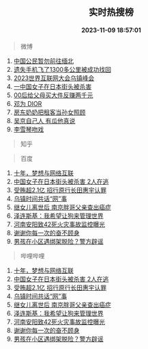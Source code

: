 <div align="center"><h2>实时热搜榜</h2><h4>2023-11-09 18:57:01</h4></div>

> 微博  

1. [中国公民暂勿前往缅北](https://s.weibo.com/weibo?q=%23%E4%B8%AD%E5%9B%BD%E5%85%AC%E6%B0%91%E6%9A%82%E5%8B%BF%E5%89%8D%E5%BE%80%E7%BC%85%E5%8C%97%23&t=31&band_rank=1&Refer=top)<br />
2. [遗失手机飞了1300多公里被成功找回](https://s.weibo.com/weibo?q=%23%E9%81%97%E5%A4%B1%E6%89%8B%E6%9C%BA%E9%A3%9E%E4%BA%861300%E5%A4%9A%E5%85%AC%E9%87%8C%E8%A2%AB%E6%88%90%E5%8A%9F%E6%89%BE%E5%9B%9E%23&t=31&band_rank=2&Refer=top)<br />
3. [2023世界互联网大会乌镇峰会](https://s.weibo.com/weibo?q=%232023%E4%B8%96%E7%95%8C%E4%BA%92%E8%81%94%E7%BD%91%E5%A4%A7%E4%BC%9A%E4%B9%8C%E9%95%87%E5%B3%B0%E4%BC%9A%23&t=31&band_rank=3&Refer=top)<br />
4. [一中国女子在日本街头被杀害](https://s.weibo.com/weibo?q=%23%E4%B8%80%E4%B8%AD%E5%9B%BD%E5%A5%B3%E5%AD%90%E5%9C%A8%E6%97%A5%E6%9C%AC%E8%A1%97%E5%A4%B4%E8%A2%AB%E6%9D%80%E5%AE%B3%23&t=31&band_rank=4&Refer=top)<br />
5. [00后给父母买大件反赚两千元](https://s.weibo.com/weibo?q=%2300%E5%90%8E%E7%BB%99%E7%88%B6%E6%AF%8D%E4%B9%B0%E5%A4%A7%E4%BB%B6%E5%8F%8D%E8%B5%9A%E4%B8%A4%E5%8D%83%E5%85%83%23&t=31&band_rank=5&Refer=top)<br />
6. [邓为 DIOR](https://s.weibo.com/weibo?q=%E9%82%93%E4%B8%BA%20DIOR&t=31&band_rank=6&Refer=top)<br />
7. [房东奶奶把租客当孙女照顾](https://s.weibo.com/weibo?q=%23%E6%88%BF%E4%B8%9C%E5%A5%B6%E5%A5%B6%E6%8A%8A%E7%A7%9F%E5%AE%A2%E5%BD%93%E5%AD%99%E5%A5%B3%E7%85%A7%E9%A1%BE%23&t=31&band_rank=7&Refer=top)<br />
8. [吴京自己人 有瓜他真说](https://s.weibo.com/weibo?q=%E5%90%B4%E4%BA%AC%E8%87%AA%E5%B7%B1%E4%BA%BA%20%E6%9C%89%E7%93%9C%E4%BB%96%E7%9C%9F%E8%AF%B4&t=31&band_rank=8&Refer=top)<br />
9. [李雪琴吻戏](https://s.weibo.com/weibo?q=%E6%9D%8E%E9%9B%AA%E7%90%B4%E5%90%BB%E6%88%8F&t=31&band_rank=9&Refer=top)<br />

> 知乎  


> 百度  

1. [十年，梦想与网络互联](https://www.baidu.com/s?wd=%E5%8D%81%E5%B9%B4%EF%BC%8C%E6%A2%A6%E6%83%B3%E4%B8%8E%E7%BD%91%E7%BB%9C%E4%BA%92%E8%81%94&sa=fyb_news&rsv_dl=fyb_news)<br />
2. [中国女子在日本街头被杀害 2人在逃](https://www.baidu.com/s?wd=%E4%B8%AD%E5%9B%BD%E5%A5%B3%E5%AD%90%E5%9C%A8%E6%97%A5%E6%9C%AC%E8%A1%97%E5%A4%B4%E8%A2%AB%E6%9D%80%E5%AE%B3+2%E4%BA%BA%E5%9C%A8%E9%80%83&sa=fyb_news&rsv_dl=fyb_news)<br />
3. [受贿超2.1亿 招行原行长田惠宇认罪](https://www.baidu.com/s?wd=%E5%8F%97%E8%B4%BF%E8%B6%852.1%E4%BA%BF+%E6%8B%9B%E8%A1%8C%E5%8E%9F%E8%A1%8C%E9%95%BF%E7%94%B0%E6%83%A0%E5%AE%87%E8%AE%A4%E7%BD%AA&sa=fyb_news&rsv_dl=fyb_news)<br />
4. [乌镇时间共话“网”事](https://www.baidu.com/s?wd=%E4%B9%8C%E9%95%87%E6%97%B6%E9%97%B4%E5%85%B1%E8%AF%9D%E2%80%9C%E7%BD%91%E2%80%9D%E4%BA%8B&sa=fyb_news&rsv_dl=fyb_news)<br />
5. [继女儿离世后 南京胖哥父亲查出癌症](https://www.baidu.com/s?wd=%E7%BB%A7%E5%A5%B3%E5%84%BF%E7%A6%BB%E4%B8%96%E5%90%8E+%E5%8D%97%E4%BA%AC%E8%83%96%E5%93%A5%E7%88%B6%E4%BA%B2%E6%9F%A5%E5%87%BA%E7%99%8C%E7%97%87&sa=fyb_news&rsv_dl=fyb_news)<br />
6. [泽连斯基：我希望让狗来管理世界](https://www.baidu.com/s?wd=%E6%B3%BD%E8%BF%9E%E6%96%AF%E5%9F%BA%EF%BC%9A%E6%88%91%E5%B8%8C%E6%9C%9B%E8%AE%A9%E7%8B%97%E6%9D%A5%E7%AE%A1%E7%90%86%E4%B8%96%E7%95%8C&sa=fyb_news&rsv_dl=fyb_news)<br />
7. [河南安阳致42死火灾事故监控曝光](https://www.baidu.com/s?wd=%E6%B2%B3%E5%8D%97%E5%AE%89%E9%98%B3%E8%87%B442%E6%AD%BB%E7%81%AB%E7%81%BE%E4%BA%8B%E6%95%85%E7%9B%91%E6%8E%A7%E6%9B%9D%E5%85%89&sa=fyb_news&rsv_dl=fyb_news)<br />
8. [谢谢你每一次的奋不顾身](https://www.baidu.com/s?wd=%E8%B0%A2%E8%B0%A2%E4%BD%A0%E6%AF%8F%E4%B8%80%E6%AC%A1%E7%9A%84%E5%A5%8B%E4%B8%8D%E9%A1%BE%E8%BA%AB&sa=fyb_news&rsv_dl=fyb_news)<br />
9. [男孩在小区遇绑架脱险？警方辟谣](https://www.baidu.com/s?wd=%E7%94%B7%E5%AD%A9%E5%9C%A8%E5%B0%8F%E5%8C%BA%E9%81%87%E7%BB%91%E6%9E%B6%E8%84%B1%E9%99%A9%EF%BC%9F%E8%AD%A6%E6%96%B9%E8%BE%9F%E8%B0%A3&sa=fyb_news&rsv_dl=fyb_news)<br />

> 哔哩哔哩  

1. [十年，梦想与网络互联](https://www.baidu.com/s?wd=%E5%8D%81%E5%B9%B4%EF%BC%8C%E6%A2%A6%E6%83%B3%E4%B8%8E%E7%BD%91%E7%BB%9C%E4%BA%92%E8%81%94&sa=fyb_news&rsv_dl=fyb_news)<br />
2. [中国女子在日本街头被杀害 2人在逃](https://www.baidu.com/s?wd=%E4%B8%AD%E5%9B%BD%E5%A5%B3%E5%AD%90%E5%9C%A8%E6%97%A5%E6%9C%AC%E8%A1%97%E5%A4%B4%E8%A2%AB%E6%9D%80%E5%AE%B3+2%E4%BA%BA%E5%9C%A8%E9%80%83&sa=fyb_news&rsv_dl=fyb_news)<br />
3. [受贿超2.1亿 招行原行长田惠宇认罪](https://www.baidu.com/s?wd=%E5%8F%97%E8%B4%BF%E8%B6%852.1%E4%BA%BF+%E6%8B%9B%E8%A1%8C%E5%8E%9F%E8%A1%8C%E9%95%BF%E7%94%B0%E6%83%A0%E5%AE%87%E8%AE%A4%E7%BD%AA&sa=fyb_news&rsv_dl=fyb_news)<br />
4. [乌镇时间共话“网”事](https://www.baidu.com/s?wd=%E4%B9%8C%E9%95%87%E6%97%B6%E9%97%B4%E5%85%B1%E8%AF%9D%E2%80%9C%E7%BD%91%E2%80%9D%E4%BA%8B&sa=fyb_news&rsv_dl=fyb_news)<br />
5. [继女儿离世后 南京胖哥父亲查出癌症](https://www.baidu.com/s?wd=%E7%BB%A7%E5%A5%B3%E5%84%BF%E7%A6%BB%E4%B8%96%E5%90%8E+%E5%8D%97%E4%BA%AC%E8%83%96%E5%93%A5%E7%88%B6%E4%BA%B2%E6%9F%A5%E5%87%BA%E7%99%8C%E7%97%87&sa=fyb_news&rsv_dl=fyb_news)<br />
6. [泽连斯基：我希望让狗来管理世界](https://www.baidu.com/s?wd=%E6%B3%BD%E8%BF%9E%E6%96%AF%E5%9F%BA%EF%BC%9A%E6%88%91%E5%B8%8C%E6%9C%9B%E8%AE%A9%E7%8B%97%E6%9D%A5%E7%AE%A1%E7%90%86%E4%B8%96%E7%95%8C&sa=fyb_news&rsv_dl=fyb_news)<br />
7. [河南安阳致42死火灾事故监控曝光](https://www.baidu.com/s?wd=%E6%B2%B3%E5%8D%97%E5%AE%89%E9%98%B3%E8%87%B442%E6%AD%BB%E7%81%AB%E7%81%BE%E4%BA%8B%E6%95%85%E7%9B%91%E6%8E%A7%E6%9B%9D%E5%85%89&sa=fyb_news&rsv_dl=fyb_news)<br />
8. [谢谢你每一次的奋不顾身](https://www.baidu.com/s?wd=%E8%B0%A2%E8%B0%A2%E4%BD%A0%E6%AF%8F%E4%B8%80%E6%AC%A1%E7%9A%84%E5%A5%8B%E4%B8%8D%E9%A1%BE%E8%BA%AB&sa=fyb_news&rsv_dl=fyb_news)<br />
9. [男孩在小区遇绑架脱险？警方辟谣](https://www.baidu.com/s?wd=%E7%94%B7%E5%AD%A9%E5%9C%A8%E5%B0%8F%E5%8C%BA%E9%81%87%E7%BB%91%E6%9E%B6%E8%84%B1%E9%99%A9%EF%BC%9F%E8%AD%A6%E6%96%B9%E8%BE%9F%E8%B0%A3&sa=fyb_news&rsv_dl=fyb_news)<br />
